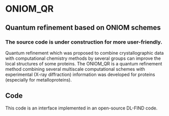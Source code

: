 # ONIOM_QR
## Quantum refinement based on ONIOM schemes

### The source code is under construction for more user-friendly.

Quantum refinement which was proposed to combine crystallographic data with computational chemistry methods by several groups can improve the local structures of some proteins. The ONIOM_QR is a quantum refinement method combining several multiscale computational schemes with experimental (X-ray diffraction) information was developed for proteins (especially for metalloproteins). 

## Code
This code is an interface implemented in an open-source DL-FIND code. 
